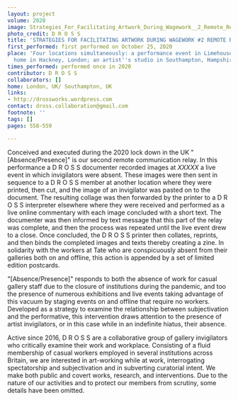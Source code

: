 ```yaml
---
layout: project
volume: 2020
image: Strategies_For_Facilitating_Artwork_During_Wagework__2_Remote_Relay__Absence_Presence_--D_R_O_S_S.jpg
photo_credit: D R O S S
title: 'STRATEGIES FOR FACILITATING ARTWORK DURING WAGEWORK #2 REMOTE RELAY [ABSENCE/PRESENCE]'
first_performed: first performed on October 25, 2020
place: 'Four locations simultaneously: a performance event in Limehouse, London; a
  home in Hackney, London; an artist''s studio in Southampton, Hampshire; and online.'
times_performed: performed once in 2020
contributor: D R O S S
collaborators: []
home: London, UK/ Southampton, UK
links:
- http://drossworks.wordpress.com
contact: dross.collaboration@gmail.com
footnote: ''
tags: []
pages: 558-559

---
```


Conceived and executed during the 2020 lock down in the UK "[Absence/Presence]" is our second remote communication relay. In this performance a D R O S S documenter recorded images at *XXXXX* a live event in which invigilators were absent. These images were then sent in sequence to a D R O S S member at another location where they were printed, then cut, and the image of an invigilator was pasted on to the document. The resulting collage was then forwarded by the printer to a D R O S S interpreter elsewhere where they were received and performed as a live online commentary with each image concluded with a short text. The documenter was then informed by text message that this part of the relay was complete, and then the process was repeated until the live event drew to a close. Once concluded, the D R O S S printer then collates, reprints, and then binds the completed images and texts thereby creating a zine. 
In solidarity with the workers at Tate who are conspicuously absent from their galleries both on and offline, this action is appended by a set of limited edition postcards.

"[Absence/Presence]" responds to both the absence of work for casual gallery staff due to the closure of institutions during the pandemic, and too the presence of numerous exhibitions and live events taking advantage of this vacuum by staging events on and offline that require no workers. Developed as a strategy to examine the relationship between subjectivation and the performative, this intervention draws attention to the presence of artist invigilators, or in this case while in an indefinite hiatus, their absence.    

Active since 2016, D R O S S are a collaborative group of gallery invigilators who critically examine their work and workplace. Consisting of a fluid membership of casual workers employed in several institutions across Britain, we are interested in art-working while at work, interrogating spectatorship and subjectivation and in subverting curatorial intent. We make both public and covert works, research, and interventions. Due to the nature of our activities and to protect our members from scrutiny, some details have been omitted.
